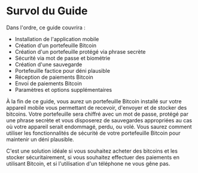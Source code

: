 # Survol du Guide

Dans l'ordre, ce guide couvrira :&#x20;

* Installation de l'application mobile
* Création d'un portefeuille Bitcoin
* Création d'un portefeuille protégé via phrase secrète
* Sécurité via mot de passe et biométrie
* Création d'une sauvegarde
* Portefeuille factice pour déni plausible
* Réception de paiements Bitcoin
* Envoi de paiements Bitcoin
* Paramètres et options supplémentaires

À la fin de ce guide, vous aurez un portefeuille Bitcoin installé sur votre appareil mobile vous permettant de recevoir, d'envoyer et de stocker des bitcoins. Votre portefeuille sera chiffré avec un mot de passe, protégé par une phrase secrète et vous disposerez de sauvegardes appropriées au cas où votre appareil serait endommagé, perdu, ou volé. Vous saurez comment utiliser les fonctionnalités de sécurité de votre portefeuille Bitcoin pour maintenir un déni plausible.

C'est une solution idéale si vous souhaitez acheter des bitcoins et les stocker sécuritairement, si vous souhaitez effectuer des paiements en utilisant Bitcoin, et si l'utilisation d'un téléphone ne vous gêne pas.
